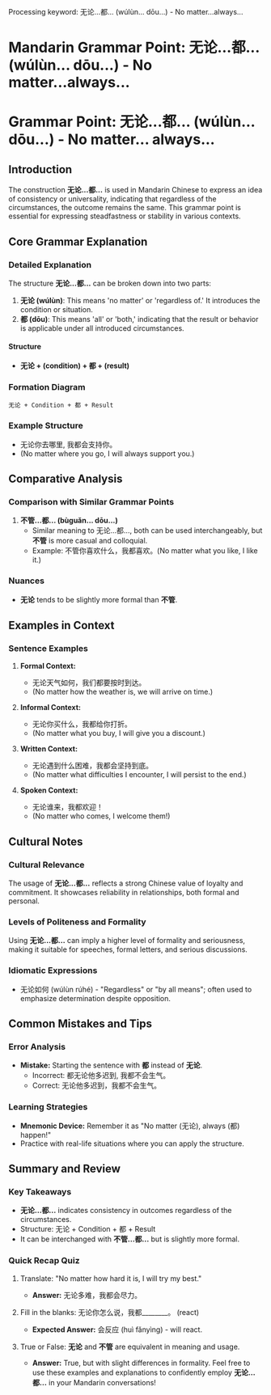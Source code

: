 Processing keyword: 无论...都... (wúlùn... dōu...) - No matter...always...
# Mandarin Grammar Point: 无论...都... (wúlùn... dōu...) - No matter...always...
# Grammar Point: 无论...都... (wúlùn... dōu...) - No matter... always...
## Introduction
The construction **无论...都...** is used in Mandarin Chinese to express an idea of consistency or universality, indicating that regardless of the circumstances, the outcome remains the same. This grammar point is essential for expressing steadfastness or stability in various contexts.
## Core Grammar Explanation
### Detailed Explanation
The structure **无论...都...** can be broken down into two parts:
1. **无论 (wúlùn)**: This means 'no matter' or 'regardless of.' It introduces the condition or situation.
2. **都 (dōu)**: This means 'all' or 'both,' indicating that the result or behavior is applicable under all introduced circumstances.
#### Structure
- **无论 + (condition) + 都 + (result)**
### Formation Diagram
```
无论 + Condition + 都 + Result
```
### Example Structure
- 无论你去哪里, 我都会支持你。
- (No matter where you go, I will always support you.)
## Comparative Analysis
### Comparison with Similar Grammar Points
1. **不管...都... (bùguǎn... dōu...)**
   - Similar meaning to 无论...都..., both can be used interchangeably, but **不管** is more casual and colloquial.
   - Example: 不管你喜欢什么，我都喜欢。(No matter what you like, I like it.)
### Nuances
- **无论** tends to be slightly more formal than **不管**.
  
## Examples in Context
### Sentence Examples
1. **Formal Context:**
   - 无论天气如何，我们都要按时到达。
   - (No matter how the weather is, we will arrive on time.)
  
2. **Informal Context:**
   - 无论你买什么，我都给你打折。
   - (No matter what you buy, I will give you a discount.)
3. **Written Context:**
   - 无论遇到什么困难，我都会坚持到底。
   - (No matter what difficulties I encounter, I will persist to the end.)
4. **Spoken Context:**
   - 无论谁来，我都欢迎！
   - (No matter who comes, I welcome them!)
## Cultural Notes
### Cultural Relevance
The usage of **无论...都...** reflects a strong Chinese value of loyalty and commitment. It showcases reliability in relationships, both formal and personal. 
### Levels of Politeness and Formality
Using **无论...都...** can imply a higher level of formality and seriousness, making it suitable for speeches, formal letters, and serious discussions.
### Idiomatic Expressions
- 无论如何 (wúlùn rúhé) - "Regardless" or "by all means"; often used to emphasize determination despite opposition.
## Common Mistakes and Tips
### Error Analysis
- **Mistake:** Starting the sentence with **都** instead of **无论**.
  - Incorrect: 都无论他多迟到, 我都不会生气。
  - Correct: 无论他多迟到，我都不会生气。
  
### Learning Strategies
- **Mnemonic Device:** Remember it as "No matter (无论), always (都) happen!"
- Practice with real-life situations where you can apply the structure.
## Summary and Review
### Key Takeaways
- **无论...都...** indicates consistency in outcomes regardless of the circumstances.
- Structure: 无论 + Condition + 都 + Result
- It can be interchanged with **不管...都...** but is slightly more formal.
### Quick Recap Quiz
1. Translate: "No matter how hard it is, I will try my best."
  
   - **Answer:** 无论多难，我都会尽力。
2. Fill in the blanks: 无论你怎么说，我都________。 (react)
   - **Expected Answer:** 会反应 (huì fǎnyìng) - will react.
3. True or False: **无论** and **不管** are equivalent in meaning and usage.
  
   - **Answer:** True, but with slight differences in formality.
Feel free to use these examples and explanations to confidently employ **无论...都...** in your Mandarin conversations!
